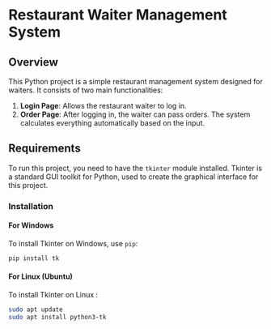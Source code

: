 # Restaurant Waiter Management System

## Overview

This Python project is a simple restaurant management system designed for waiters. It consists of two main functionalities:

1. **Login Page**: Allows the restaurant waiter to log in.
2. **Order Page**: After logging in, the waiter can pass orders. The system calculates everything automatically based on the input.

## Requirements

To run this project, you need to have the `tkinter` module installed. Tkinter is a standard GUI toolkit for Python, used to create the graphical interface for this project.

### Installation

#### For Windows

To install Tkinter on Windows, use `pip`:

```bash
pip install tk
```
#### For Linux (Ubuntu)

To install Tkinter on Linux :

```bash
sudo apt update
sudo apt install python3-tk
```
